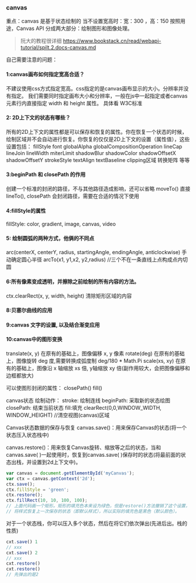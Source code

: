 ### canvas
重点：canvas 是基于状态绘制的
当不设置宽高时：宽：300 ，高：150
按照用途，Canvas API 分成两大部分：绘制图形和图像处理。
>阮大的教程很详细 https://www.bookstack.cn/read/webapi-tutorial/spilt.2.docs-canvas.md

自己需要注意的问题：
#### 1:canvas画布如何指定宽高合适？
不建议使用css方式指定宽高。css指定的是canvas画布显示的大小。分辨率并没有指定。
我们需要同时指定画布大小和分辨率，一般在js中一起指定或者canvas元素行内直接指定 width 和 height 属性。
具体看 W3C标准

#### 2: 2D上下文的状态有哪些？
所有的2D上下文的属性都是可以保存和恢复的属性。你在恢复一个状态的时候，绘制区域并不会自动进行恢复。你恢复的仅仅是2D上下文的设置（属性值），这些设置包括：
fillStyle
font
globalAlpha
globalCompositionOperation
lineCap
lineJoin
lineWidth
miterLimit
shadowBlur
shadowColor
shadowOffsetX
shadowOffsetY
strokeStyle
textAlign
textBaseline
clipping区域
转换矩阵 等等


#### 3:beginPath 和 closePath 的作用
创建一个标准的封闭的路径，不与其他路径造成影响，还可以省略 moveTo() 直接 lineTo(),
closePath 会封闭路径，需要在合适的情况下使用


#### 4:fillStyle的属性
fillStyle: color, gradient, image, canvas, video

#### 5: 绘制圆弧的两种方式，他俩的不同点
arc(centerX, centerY, radius, startingAngle, endingAngle, anticlockwise) 手动确定圆心半径
arcTo(x1, y1,x2, y2,radius) //三个不在一条直线上点构成点内切圆

#### 6:所有像素变成透明，并擦除之前绘制的所有内容的方法。

ctx.clearRect(x, y, width, height) 清除矩形区域的内容

#### 8:贝塞尔曲线的应用

#### 9:canvas 文字的设置, 以及结合渐变应用


#### 10:canvas中的图形变换
translate(x, y) 在原有的基础上，图像偏移 x, y 像素
rotate(deg)     在原有的基础上，图像旋转 deg 度,需要转换成弧度制 deg/180 * Math.Pi
scale(xs, xy)   在原有的基础上，图像沿 x 轴缩放 xs 倍, y轴缩放 xy 倍(副作用较大，会把图像偏移和边框都放大)

可以使图形封闭的属性：
closePath() fill() 

canvas状态
绘制动作：
stroke: 绘制连线
beginPath: 采取新的状态绘图
closePath: 结束当前状态
fill:填充
clearRect(0,0,WINDOW_WIDTH, WINDOW_HEIGHT) //清空视图(canvas)区域

Canvas状态数据的保存与恢复
canvas.save()：用来保存Canvas的状态(将一个状态压入状态栈中)

canvas.restore()：用来恢复Canvas旋转、缩放等之后的状态，当和canvas.save( )一起使用时，恢复到canvas.save( )保存时的状态(将最前面的状态出栈，并设置到2d上下文中)。
```js
var canvas = document.getElementById('myCanvas');
var ctx = canvas.getContext('2d');
ctx.save();
ctx.fillStyle = 'green';
ctx.restore();
ctx.fillRect(10, 10, 100, 100);
// 上面代码画一个矩形。矩形的填充色本来设为绿色，但是restore()方法撤销了这个设置，
// 将样式恢复上一次保存的状态（即默认样式），所以实际的填充色是黑色（默认颜色）。
```

对于一个状态栈，你可以压入多个状态，然后在将它们依次弹出(先进后出。栈的性质)
```js
cxt.save() 1
// xxx
cxt.save() 2
// xxx
cxt.restore()
cxt.restore()
// 先弹出的是2 
```
